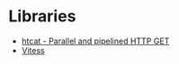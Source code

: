 # Libraries

* [htcat - Parallel and pipelined HTTP GET](https://github.com/htcat/htcat)
* [Vitess](http://vitess.io/)